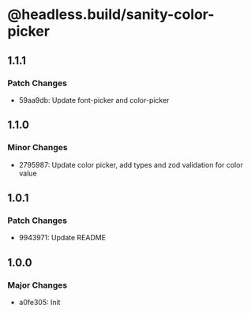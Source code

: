 # @headless.build/sanity-color-picker

## 1.1.1

### Patch Changes

- 59aa9db: Update font-picker and color-picker

## 1.1.0

### Minor Changes

- 2795987: Update color picker, add types and zod validation for color value

## 1.0.1

### Patch Changes

- 9943971: Update README

## 1.0.0

### Major Changes

- a0fe305: Init
